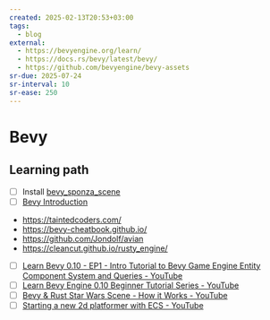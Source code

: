 ```yaml
---
created: 2025-02-13T20:53+03:00
tags:
  - blog
external:
  - https://bevyengine.org/learn/
  - https://docs.rs/bevy/latest/bevy/
  - https://github.com/bevyengine/bevy-assets
sr-due: 2025-07-24
sr-interval: 10
sr-ease: 250
---
```


# Bevy

## Learning path

- [ ] Install [bevy_sponza_scene](https://github.com/DGriffin91/bevy_sponza_scene)
- [ ] [Bevy Introduction](https://bevyengine.org/learn/quick-start/introduction/)

- https://taintedcoders.com/
- https://bevy-cheatbook.github.io/
- https://github.com/Jondolf/avian
- https://cleancut.github.io/rusty_engine/

- [ ] [Learn Bevy 0.10 - EP1 - Intro Tutorial to Bevy Game Engine Entity Component System and Queries - YouTube](https://www.youtube.com/watch?v=TQt-v_bFdao&list=PLVnntJRoP85JHGX7rGDu6LaF3fmDDbqyd)
- [ ] [Learn Bevy Engine 0.10 Beginner Tutorial Series - YouTube](https://www.youtube.com/playlist?list=PLVnntJRoP85JHGX7rGDu6LaF3fmDDbqyd)
- [ ] [Bevy & Rust Star Wars Scene - How it Works - YouTube](https://www.youtube.com/watch?v=jnyOkcn0_KI)
- [ ] [Starting a new 2d platformer with ECS - YouTube](https://www.youtube.com/watch?v=gjeEYntkvoY)
